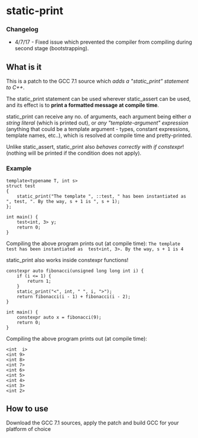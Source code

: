 # static-print

### Changelog

* 4/7/17 - Fixed issue which prevented the compiler from compiling during second stage (bootstrapping).

## What is it
This is a patch to the GCC 7.1 source which *adds a "static_print" statement to C++*.

The static_print statement can be used wherever static_assert can be used, and its effect is to **print a formatted message at compile time**.

static_print can receive any no. of arguments, each argument being either *a string literal* (which is printed out), or *any "template-argument" expression* (anything that could be a template argument - types, constant expressions, template names, etc..), which is resolved at compile time and pretty-printed.

Unlike static_assert, static_print also *behaves correctly with if constexpr*! (nothing will be printed if the condition does not apply).

### Example
```
template<typename T, int s>
struct test
{
    static_print("The template ", ::test, " has been instantiated as ", test, ". By the way, s + 1 is ", s + 1);
};

int main() {
    test<int, 3> y;
    return 0;
}
```

Compiling the above program prints out (at compile time):
`The template test has been instantiated as  test<int, 3>. By the way, s + 1 is 4`

static_print also works inside constexpr functions!
```
constexpr auto fibonacci(unsigned long long int i) {
    if (i <= 1) {
        return 1;
    }
    static_print("<", int, " ", i, ">");
    return fibonacci(i - 1) + fibonacci(i - 2);
}

int main() {
    constexpr auto x = fibonacci(9);
    return 0;
}
```
Compiling the above program prints out (at compile time):
```
<int  i>
<int 9>
<int 8>
<int 7>
<int 6>
<int 5>
<int 4>
<int 3>
<int 2>
```
## How to use
Download the GCC 7.1 sources, apply the patch and build GCC for your platform of choice
